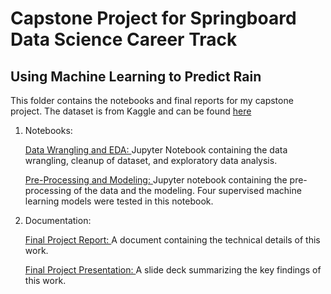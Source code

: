 # Capstone Project for Springboard Data Science Career Track

## Using Machine Learning to Predict Rain


This folder contains the notebooks and final reports for my capstone project. The dataset is from Kaggle and can be found [here](https://www.kaggle.com/jsphyg/weather-dataset-rattle-package)


1. Notebooks:

    [Data Wrangling and EDA: ](https://github.com/sangeetajay/Capstone_Predict-Rain/blob/main/DataWrangling_EDA_Rain.ipynb) Jupyter Notebook containing the data wrangling, cleanup of dataset, and exploratory data analysis.
    
    [Pre-Processing and Modeling: ](https://github.com/sangeetajay/Capstone_Predict-Rain/blob/main/PreProcessing_Modeling_Rain.ipynb) Jupyter notebook containing the pre-processing of the data and the modeling. Four supervised machine learning models were tested in this notebook.

2. Documentation: 

   [Final Project Report: ](https://github.com/sangeetajay/Capstone_Predict-Rain/blob/main/SJayakar_Rain_Predict_capstone_report.pdf) A document containing  the technical details of this work.

   [Final Project Presentation: ](https://github.com/sangeetajay/Capstone_Predict-Rain/blob/main/S_Jayakar_Rain_Predict_Springboard_capstone_slides.pdf) A slide deck summarizing the key findings of this work.


